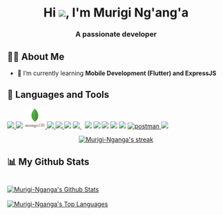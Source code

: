 <h1 align="center">Hi <img src="https://raw.githubusercontent.com/MartinHeinz/MartinHeinz/master/wave.gif" width="30px">, I'm Murigi Ng'ang'a</h1>
<h3 align="center">A passionate developer</h3>

## 🙋‍♂️ About Me

- 🌱 I’m currently learning **Mobile Development (Flutter) and ExpressJS**

## 🚀 Languages and Tools

<p align="left">
<a href="https://www.python.org" target="_blank"> <img src="https://img.icons8.com/color/48/000000/python.png"/> </a>
<a href="https://www.djangoproject.com" target="_blank"><img src="https://img.icons8.com/external-tal-revivo-green-tal-revivo/36/000000/external-django-a-high-level-python-web-framework-that-encourages-rapid-development-logo-green-tal-revivo.png"/></a>
<a href="https://www.mongodb.com/" target="_blank"> <img src="https://raw.githubusercontent.com/devicons/devicon/master/icons/mongodb/mongodb-original-wordmark.svg" alt="mongodb" width="48" height="48"/> </a>
    <a href="https://developer.mozilla.org/en-US/docs/Web/JavaScript" target="_blank"> <img src="https://img.icons8.com/color/48/000000/javascript.png"/> </a>
    <a href="https://reactjs.org/" target="_blank"> <img src="https://img.icons8.com/color/48/000000/react-native.png"/> </a>
    <a href="https://mui.com/"><img src="https://img.icons8.com/color/48/000000/material-ui.png"/></a>
    <a style="padding-right:8px;" href="https://nodejs.org" target="_blank"> <img src="https://img.icons8.com/color/48/000000/nodejs.png"/> </a>
    <a href="https://reactnative.dev/"><img src="https://img.icons8.com/nolan/64/react-native.png"/></a>
    <a href="https://flutter.dev/"><img src="https://img.icons8.com/color/48/000000/flutter.png"/></a>
    <a href="https://console.firebase.google.com/"><img src="https://img.icons8.com/color/48/000000/firebase.png"/></a>
    <a href="https://www.tensorflow.org/"><img src="https://img.icons8.com/color/48/000000/tensorflow.png"/></a>
    <a href="https://graphql.org/"><img src="https://img.icons8.com/color/48/000000/graphql.png"/></a>
    <a href="https://postman.com" target="_blank" rel="noreferrer"> <img src="https://www.vectorlogo.zone/logos/getpostman/getpostman-icon.svg" alt="postman" width="40" height="40"/>
    <a href="https://portal.azure.com/"><img src="https://img.icons8.com/fluency/48/000000/azure-1.png"/></a>
</p>

<p align="center">
    <a href="https://github.com/Murigi-Nganga/github-readme-streak-stats">
        <img title="🔥 Get streak stats for your profile at git.io/streak-stats" alt="Murigi-Nganga's streak" src="https://github-readme-streak-stats.herokuapp.com/?user=Murigi-Nganga&theme=black-ice&hide_border=true&stroke=0000&background=060A0CD0"/>
    </a>
</p>

## 📊 My Github Stats

  <br/>
    <a href="https://github.com/Murigi-Nganga/github-readme-stats"><img alt="Murigi-Nganga's Github Stats" src="https://github-readme-stats.vercel.app/api?username=Murigi-Nganga&show_icons=true&count_private=true&theme=react&hide_border=true&bg_color=0D1117" /></a>
    <br><br>
  <a href="https://github.com/Murigi-Nganga/github-readme-stats"><img alt="Murigi-Nganga's Top Languages" src="https://github-readme-stats.vercel.app/api/top-langs/?username=Murigi-Nganga&langs_count=8&count_private=true&layout=compact&theme=react&hide_border=true&bg_color=0D1117" /></a>
<br/>
